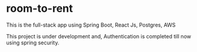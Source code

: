 # room-to-rent

This is the full-stack app using Spring Boot, React Js, Postgres, AWS

This project is under development and,
Authentication is completed till now using spring security.
